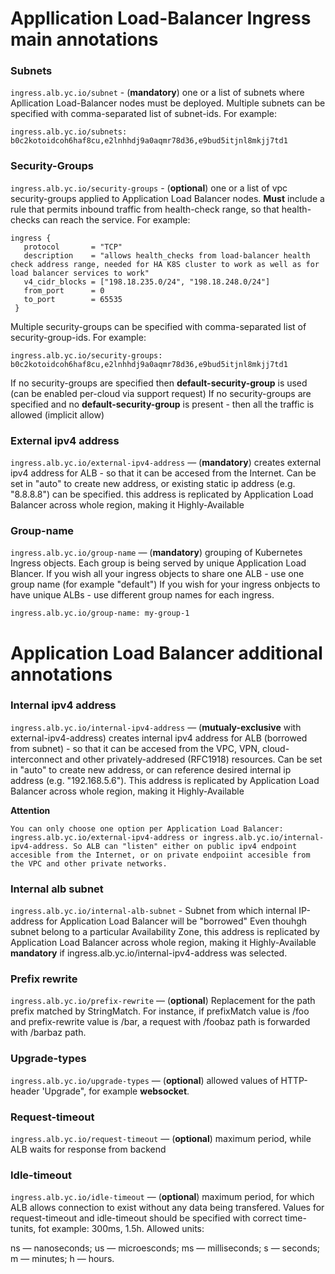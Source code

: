 


# Appllication Load-Balancer Ingress  main annotations

### Subnets
`ingress.alb.yc.io/subnet` - (**mandatory**) one or a list of subnets where Apllication Load-Balancer nodes must be deployed. Multiple subnets can be specified with comma-separated list of subnet-ids. For example:
```
ingress.alb.yc.io/subnets: b0c2kotoidcoh6haf8cu,e2lnhhdj9a0aqmr78d36,e9bud5itjnl8mkjj7td1
```
### Security-Groups
`ingress.alb.yc.io/security-groups` - (**optional**) one or a list of vpc security-groups applied to Application Load Balancer nodes. **Must** include a rule that permits inbound traffic from health-check range, so that health-checks can reach the service.
For example:
```
ingress {
   protocol       = "TCP"
   description    = "allows health_checks from load-balancer health check address range, needed for HA K8S cluster to work as well as for load balancer services to work"
   v4_cidr_blocks = ["198.18.235.0/24", "198.18.248.0/24"]
   from_port      = 0
   to_port        = 65535
 }
```
Multiple security-groups can be specified with comma-separated list of security-group-ids. For example:
```
ingress.alb.yc.io/security-groups: b0c2kotoidcoh6haf8cu,e2lnhhdj9a0aqmr78d36,e9bud5itjnl8mkjj7td1
```

If no security-groups are specified then **default-security-group** is used (can be enabled per-cloud via support request)
If no security-groups are specified and no **default-security-group** is present - then all the traffic is allowed (implicit allow)

### External ipv4 address
`ingress.alb.yc.io/external-ipv4-address` — (**mandatory**) creates external ipv4 address for ALB - so that it can be accesed from the Internet. Can be set in "auto" to create new address, or existing static ip address (e.g. "8.8.8.8") can be specified. this address is replicated by Application Load Balancer across whole region, making it Highly-Available

### Group-name
`ingress.alb.yc.io/group-name` — (**mandatory**) grouping of Kubernetes Ingress objects. Each group is being served by unique Application Load Blancer.
If you wish all your ingress objects to share one ALB - use one group name (for example "default")
If you wish for your ingress onbjects to have unique ALBs - use different group names for each ingress.
```
ingress.alb.yc.io/group-name: my-group-1
```
# Application Load Balancer additional annotations
### Internal ipv4 address
`ingress.alb.yc.io/internal-ipv4-address` — (**mutualy-exclusive** with external-ipv4-address) creates internal ipv4 address for ALB (borrowed from subnet) - so that it can be accesed from the VPC, VPN, cloud-interconnect and other privately-addresed (RFC1918) resources. Can be set in "auto" to create new address, or can reference desired internal ip address (e.g. "192.168.5.6"). This address is replicated by Application Load Balancer across whole region, making it Highly-Available

**Attention**
```
You can only choose one option per Application Load Balancer: ingress.alb.yc.io/external-ipv4-address or ingress.alb.yc.io/internal-ipv4-address. So ALB can "listen" either on public ipv4 endpoint accesible from the Internet, or on private endpoiint accesible from the VPC and other private networks.
```

### Internal alb subnet
`ingress.alb.yc.io/internal-alb-subnet` - Subnet from which  internal IP-address for Application Load Balancer will be "borrowed"
Even thouhgh subnet belong to a particular Availability Zone, this address is replicated by Application Load Balancer across whole region, making it Highly-Available  **mandatory** if ingress.alb.yc.io/internal-ipv4-address was selected.
### Prefix rewrite
`ingress.alb.yc.io/prefix-rewrite` — (**optional**) Replacement for the path prefix matched by StringMatch. For instance, if prefixMatch value is /foo and prefix-rewrite value is /bar, a request with /foobaz path is forwarded with /barbaz path.


### Upgrade-types
`ingress.alb.yc.io/upgrade-types` — (**optional**)  allowed values of HTTP-header 'Upgrade", for example **websocket**.

### Request-timeout
`ingress.alb.yc.io/request-timeout` — (**optional**)  maximum period, while ALB waits for response from backend

### Idle-timeout
`ingress.alb.yc.io/idle-timeout` — (**optional**)  maximum period, for which ALB allows connection to exist without any data being transfered.
Values for  request-timeout and idle-timeout should be specified with correct time-tunits, fot example: 300ms, 1.5h. Allowed units:

ns — nanoseconds;
us — microesconds;
ms — milliseconds;
s — seconds;
m — minutes;
h — hours.

